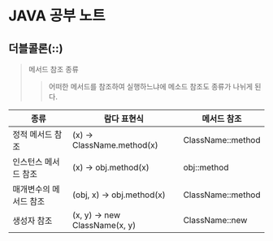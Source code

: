 JAVA 공부 노트
=============

더블콜론(::)
-------------
> 메서드 참조 종류
>   > 어떠한 메서드를 참조하여 실행하느냐에 메소드 참조도 종류가 나뉘게 된다.

|종류|람다 표현식|메서드 참조|
|------|---|---|
|정적 메서드 참조|(x) -> ClassName.method(x)|ClassName::method|
|인스턴스 메서드 참조|(x) -> obj.method(x)|obj::method|
|매개변수의 메서드 참조|(obj, x) -> obj.method(x)|ClassName::method|
|생성자 참조|(x, y) -> new ClassName(x, y)|ClassName::new|
